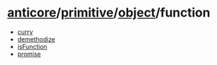 # [anticore](../../../../../#reference)/[primitive](../../#reference)/[object](../#reference)/<a name="reference">function</a>

* [curry](./curry/#reference)
* [demethodize](./demethodize/#reference)
* [isFunction](./isFunction/#reference)
* [promise](./promise/#reference)